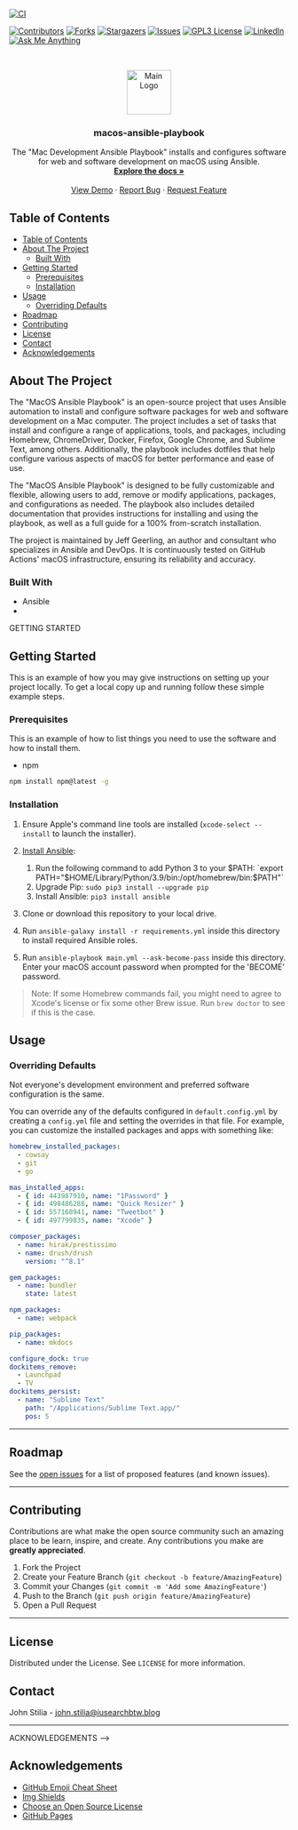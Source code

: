 [![CI](https://github.com/stiliajohny/macos-ansible-playbook/actions/workflows/ci.yml/badge.svg)](https://github.com/stiliajohny/macos-ansible-playbook/actions/workflows/ci.yml)

[![Contributors][contributors-shield]][contributors-url]
[![Forks][forks-shield]][forks-url]
[![Stargazers][stars-shield]][stars-url]
[![Issues][issues-shield]][issues-url]
[![GPL3 License][license-shield]][license-url]
[![LinkedIn][linkedin-shield]][linkedin-url]
[![Ask Me Anything][ask-me-anything]][personal-page]

<!-- PROJECT LOGO -->
<br />
<p align="center">
  <a href="https://github.com/stiliajohny/macos-ansible-playbook">
    <img src="https://raw.githubusercontent.com/stiliajohny/macos-ansible-playbook/main/.assets/logo.png" alt="Main Logo" width="80" height="80">
  </a>

  <h3 align="center">macos-ansible-playbook</h3>

  <p align="center">
    The "Mac Development Ansible Playbook" installs and configures software for web and software development on macOS using Ansible.
    <br />
    <a href="./README.md"><strong>Explore the docs »</strong></a>
    <br />
    <br />
    <a href="https://github.com/stiliajohny/macos-ansible-playbook">View Demo</a>
    ·
    <a href="https://github.com/stiliajohny/macos-ansible-playbook/issues/new?labels=i%3A+bug&template=1-bug-report.md">Report Bug</a>
    ·
    <a href="https://github.com/stiliajohny/macos-ansible-playbook/issues/new?labels=i%3A+enhancement&template=2-feature-request.md">Request Feature</a>
  </p>
</p>

<!-- TABLE OF CONTENTS -->

## Table of Contents

- [Table of Contents](#table-of-contents)
- [About The Project](#about-the-project)
  - [Built With](#built-with)
- [Getting Started](#getting-started)
  - [Prerequisites](#prerequisites)
  - [Installation](#installation)
- [Usage](#usage)
  - [Overriding Defaults](#overriding-defaults)
- [Roadmap](#roadmap)
- [Contributing](#contributing)
- [License](#license)
- [Contact](#contact)
- [Acknowledgements](#acknowledgements)

<!-- ABOUT THE PROJECT -->

## About The Project

The "MacOS Ansible Playbook" is an open-source project that uses Ansible automation to install and configure software packages for web and software development on a Mac computer. The project includes a set of tasks that install and configure a range of applications, tools, and packages, including Homebrew, ChromeDriver, Docker, Firefox, Google Chrome, and Sublime Text, among others. Additionally, the playbook includes dotfiles that help configure various aspects of macOS for better performance and ease of use.

The "MacOS Ansible Playbook" is designed to be fully customizable and flexible, allowing users to add, remove or modify applications, packages, and configurations as needed. The playbook also includes detailed documentation that provides instructions for installing and using the playbook, as well as a full guide for a 100% from-scratch installation.

The project is maintained by Jeff Geerling, an author and consultant who specializes in Ansible and DevOps. It is continuously tested on GitHub Actions' macOS infrastructure, ensuring its reliability and accuracy.

### Built With

- Ansible
-

GETTING STARTED

## Getting Started

This is an example of how you may give instructions on setting up your project locally.
To get a local copy up and running follow these simple example steps.

### Prerequisites

This is an example of how to list things you need to use the software and how to install them.

- npm

```sh
npm install npm@latest -g
```

### Installation

1. Ensure Apple's command line tools are installed (`xcode-select --install` to launch the installer).
2. [Install Ansible](https://docs.ansible.com/ansible/latest/installation_guide/index.html):

   1. Run the following command to add Python 3 to your $PATH: `export PATH="$HOME/Library/Python/3.9/bin:/opt/homebrew/bin:$PATH"`
   2. Upgrade Pip: `sudo pip3 install --upgrade pip`
   3. Install Ansible: `pip3 install ansible`

3. Clone or download this repository to your local drive.
4. Run `ansible-galaxy install -r requirements.yml` inside this directory to install required Ansible roles.
5. Run `ansible-playbook main.yml --ask-become-pass` inside this directory. Enter your macOS account password when prompted for the 'BECOME' password.

> Note: If some Homebrew commands fail, you might need to agree to Xcode's license or fix some other Brew issue. Run `brew doctor` to see if this is the case.

## Usage

### Overriding Defaults

Not everyone's development environment and preferred software configuration is the same.

You can override any of the defaults configured in `default.config.yml` by creating a `config.yml` file and setting the overrides in that file. For example, you can customize the installed packages and apps with something like:

```yaml
homebrew_installed_packages:
  - cowsay
  - git
  - go

mas_installed_apps:
  - { id: 443987910, name: "1Password" }
  - { id: 498486288, name: "Quick Resizer" }
  - { id: 557168941, name: "Tweetbot" }
  - { id: 497799835, name: "Xcode" }

composer_packages:
  - name: hirak/prestissimo
  - name: drush/drush
    version: "^8.1"

gem_packages:
  - name: bundler
    state: latest

npm_packages:
  - name: webpack

pip_packages:
  - name: mkdocs

configure_dock: true
dockitems_remove:
  - Launchpad
  - TV
dockitems_persist:
  - name: "Sublime Text"
    path: "/Applications/Sublime Text.app/"
    pos: 5
```

---

## Roadmap

See the [open issues](https://github.com/stiliajohny/macos-ansible-playbook/issues) for a list of proposed features (and known issues).

---

## Contributing

Contributions are what make the open source community such an amazing place to be learn, inspire, and create. Any contributions you make are **greatly appreciated**.

1. Fork the Project
2. Create your Feature Branch (`git checkout -b feature/AmazingFeature`)
3. Commit your Changes (`git commit -m 'Add some AmazingFeature'`)
4. Push to the Branch (`git push origin feature/AmazingFeature`)
5. Open a Pull Request

---

## License

Distributed under the License. See `LICENSE` for more information.

## Contact

John Stilia - john.stilia@iusearchbtw.blog

---

ACKNOWLEDGEMENTS -->

## Acknowledgements

- [GitHub Emoji Cheat Sheet](https://www.webpagefx.com/tools/emoji-cheat-sheet)
- [Img Shields](https://shields.io)
- [Choose an Open Source License](https://choosealicense.com)
- [GitHub Pages](https://pages.github.com)

[contributors-shield]: https://img.shields.io/github/contributors/stiliajohny/macos-ansible-playbook.svg?style=for-the-badge
[contributors-url]: https://github.com/stiliajohny/macos-ansible-playbook/graphs/contributors
[forks-shield]: https://img.shields.io/github/forks/stiliajohny/macos-ansible-playbook.svg?style=for-the-badge
[forks-url]: https://github.com/stiliajohny/macos-ansible-playbook/network/members
[stars-shield]: https://img.shields.io/github/stars/stiliajohny/macos-ansible-playbook.svg?style=for-the-badge
[stars-url]: https://github.com/stiliajohny/macos-ansible-playbook/stargazers
[issues-shield]: https://img.shields.io/github/issues/stiliajohny/macos-ansible-playbook.svg?style=for-the-badge
[issues-url]: https://github.com/stiliajohny/macos-ansible-playbook/issues
[license-shield]: https://img.shields.io/github/license/stiliajohny/macos-ansible-playbook?style=for-the-badge
[license-url]: https://github.com/stiliajohny/macos-ansible-playbook/blob/master/LICENSE.txt
[linkedin-shield]: https://img.shields.io/badge/-LinkedIn-black.svg?style=for-the-badge&logo=linkedin&colorB=555
[linkedin-url]: https://linkedin.com/in/johnstilia/
[product-screenshot]: .assets/screenshot.png
[ask-me-anything]: https://img.shields.io/badge/Ask%20me-anything-1abc9c.svg?style=for-the-badge
[personal-page]: https://github.com/stiliajohny
